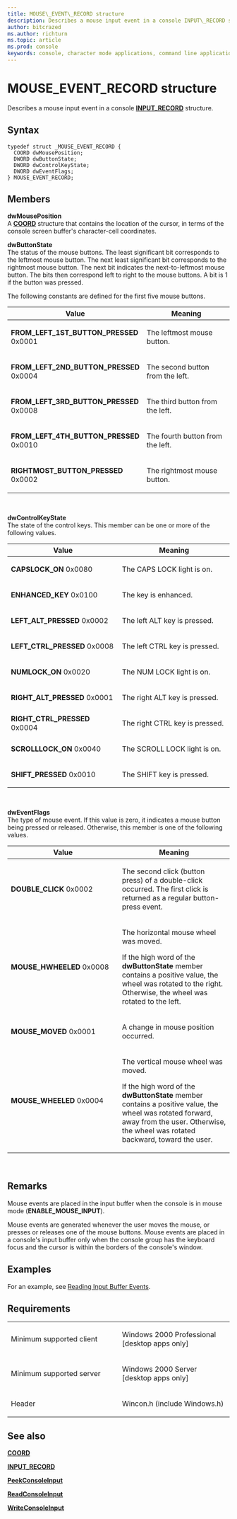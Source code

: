 ```yaml
---
title: MOUSE\_EVENT\_RECORD structure
description: Describes a mouse input event in a console INPUT\_RECORD structure.
author: bitcrazed
ms.author: richturn
ms.topic: article
ms.prod: console
keywords: console, character mode applications, command line applications, terminal applications, console api
---
```


# MOUSE\_EVENT\_RECORD structure


Describes a mouse input event in a console [**INPUT\_RECORD**](input-record-str.md) structure.

Syntax
------

```ManagedCPlusPlus
typedef struct _MOUSE_EVENT_RECORD {
  COORD dwMousePosition;
  DWORD dwButtonState;
  DWORD dwControlKeyState;
  DWORD dwEventFlags;
} MOUSE_EVENT_RECORD;
```

Members
-------

**dwMousePosition**  
A [**COORD**](coord-str.md) structure that contains the location of the cursor, in terms of the console screen buffer's character-cell coordinates.

**dwButtonState**  
The status of the mouse buttons. The least significant bit corresponds to the leftmost mouse button. The next least significant bit corresponds to the rightmost mouse button. The next bit indicates the next-to-leftmost mouse button. The bits then correspond left to right to the mouse buttons. A bit is 1 if the button was pressed.

The following constants are defined for the first five mouse buttons.

<table>
<colgroup>
<col width="50%" />
<col width="50%" />
</colgroup>
<thead>
<tr class="header">
<th>Value</th>
<th>Meaning</th>
</tr>
</thead>
<tbody>
<tr class="odd">
<td><span id="FROM_LEFT_1ST_BUTTON_PRESSED"></span><span id="from_left_1st_button_pressed"></span>
<strong>FROM_LEFT_1ST_BUTTON_PRESSED</strong>
0x0001</td>
<td><p>The leftmost mouse button.</p></td>
</tr>
<tr class="even">
<td><span id="FROM_LEFT_2ND_BUTTON_PRESSED"></span><span id="from_left_2nd_button_pressed"></span>
<strong>FROM_LEFT_2ND_BUTTON_PRESSED</strong>
0x0004</td>
<td><p>The second button from the left.</p></td>
</tr>
<tr class="odd">
<td><span id="FROM_LEFT_3RD_BUTTON_PRESSED"></span><span id="from_left_3rd_button_pressed"></span>
<strong>FROM_LEFT_3RD_BUTTON_PRESSED</strong>
0x0008</td>
<td><p>The third button from the left.</p></td>
</tr>
<tr class="even">
<td><span id="FROM_LEFT_4TH_BUTTON_PRESSED"></span><span id="from_left_4th_button_pressed"></span>
<strong>FROM_LEFT_4TH_BUTTON_PRESSED</strong>
0x0010</td>
<td><p>The fourth button from the left.</p></td>
</tr>
<tr class="odd">
<td><span id="RIGHTMOST_BUTTON_PRESSED"></span><span id="rightmost_button_pressed"></span>
<strong>RIGHTMOST_BUTTON_PRESSED</strong>
0x0002</td>
<td><p>The rightmost mouse button.</p></td>
</tr>
<tr class="even">
</tr>
<tr class="odd">
</tr>
<tr class="even">
</tr>
</tbody>
</table>

 

**dwControlKeyState**  
The state of the control keys. This member can be one or more of the following values.

<table>
<colgroup>
<col width="50%" />
<col width="50%" />
</colgroup>
<thead>
<tr class="header">
<th>Value</th>
<th>Meaning</th>
</tr>
</thead>
<tbody>
<tr class="odd">
<td><span id="CAPSLOCK_ON"></span><span id="capslock_on"></span>
<strong>CAPSLOCK_ON</strong>
0x0080</td>
<td><p>The CAPS LOCK light is on.</p></td>
</tr>
<tr class="even">
<td><span id="ENHANCED_KEY"></span><span id="enhanced_key"></span>
<strong>ENHANCED_KEY</strong>
0x0100</td>
<td><p>The key is enhanced.</p></td>
</tr>
<tr class="odd">
<td><span id="LEFT_ALT_PRESSED"></span><span id="left_alt_pressed"></span>
<strong>LEFT_ALT_PRESSED</strong>
0x0002</td>
<td><p>The left ALT key is pressed.</p></td>
</tr>
<tr class="even">
<td><span id="LEFT_CTRL_PRESSED"></span><span id="left_ctrl_pressed"></span>
<strong>LEFT_CTRL_PRESSED</strong>
0x0008</td>
<td><p>The left CTRL key is pressed.</p></td>
</tr>
<tr class="odd">
<td><span id="NUMLOCK_ON"></span><span id="numlock_on"></span>
<strong>NUMLOCK_ON</strong>
0x0020</td>
<td><p>The NUM LOCK light is on.</p></td>
</tr>
<tr class="even">
<td><span id="RIGHT_ALT_PRESSED"></span><span id="right_alt_pressed"></span>
<strong>RIGHT_ALT_PRESSED</strong>
0x0001</td>
<td><p>The right ALT key is pressed.</p></td>
</tr>
<tr class="odd">
<td><span id="RIGHT_CTRL_PRESSED"></span><span id="right_ctrl_pressed"></span>
<strong>RIGHT_CTRL_PRESSED</strong>
0x0004</td>
<td><p>The right CTRL key is pressed.</p></td>
</tr>
<tr class="even">
<td><span id="SCROLLLOCK_ON"></span><span id="scrolllock_on"></span>
<strong>SCROLLLOCK_ON</strong>
0x0040</td>
<td><p>The SCROLL LOCK light is on.</p></td>
</tr>
<tr class="odd">
<td><span id="SHIFT_PRESSED"></span><span id="shift_pressed"></span>
<strong>SHIFT_PRESSED</strong>
0x0010</td>
<td><p>The SHIFT key is pressed.</p></td>
</tr>
<tr class="even">
</tr>
<tr class="odd">
</tr>
<tr class="even">
</tr>
<tr class="odd">
</tr>
<tr class="even">
</tr>
<tr class="odd">
</tr>
<tr class="even">
</tr>
</tbody>
</table>

 

**dwEventFlags**  
The type of mouse event. If this value is zero, it indicates a mouse button being pressed or released. Otherwise, this member is one of the following values.

<table>
<colgroup>
<col width="50%" />
<col width="50%" />
</colgroup>
<thead>
<tr class="header">
<th>Value</th>
<th>Meaning</th>
</tr>
</thead>
<tbody>
<tr class="odd">
<td><span id="DOUBLE_CLICK"></span><span id="double_click"></span>
<strong>DOUBLE_CLICK</strong>
0x0002</td>
<td><p>The second click (button press) of a double-click occurred. The first click is returned as a regular button-press event.</p></td>
</tr>
<tr class="even">
<td><span id="MOUSE_HWHEELED"></span><span id="mouse_hwheeled"></span>
<strong>MOUSE_HWHEELED</strong>
0x0008</td>
<td><p>The horizontal mouse wheel was moved.</p>
<p>If the high word of the <strong>dwButtonState</strong> member contains a positive value, the wheel was rotated to the right. Otherwise, the wheel was rotated to the left.</p></td>
</tr>
<tr class="odd">
<td><span id="MOUSE_MOVED"></span><span id="mouse_moved"></span>
<strong>MOUSE_MOVED</strong>
0x0001</td>
<td><p>A change in mouse position occurred.</p></td>
</tr>
<tr class="even">
<td><span id="MOUSE_WHEELED"></span><span id="mouse_wheeled"></span>
<strong>MOUSE_WHEELED</strong>
0x0004</td>
<td><p>The vertical mouse wheel was moved.</p>
<p>If the high word of the <strong>dwButtonState</strong> member contains a positive value, the wheel was rotated forward, away from the user. Otherwise, the wheel was rotated backward, toward the user.</p></td>
</tr>
<tr class="odd">
</tr>
<tr class="even">
</tr>
</tbody>
</table>

 

Remarks
-------

Mouse events are placed in the input buffer when the console is in mouse mode (**ENABLE\_MOUSE\_INPUT**).

Mouse events are generated whenever the user moves the mouse, or presses or releases one of the mouse buttons. Mouse events are placed in a console's input buffer only when the console group has the keyboard focus and the cursor is within the borders of the console's window.

Examples
--------

For an example, see [Reading Input Buffer Events](reading-input-buffer-events.md).

Requirements
------------

<table>
<colgroup>
<col width="50%" />
<col width="50%" />
</colgroup>
<tbody>
<tr class="odd">
<td><p>Minimum supported client</p></td>
<td><p>Windows 2000 Professional [desktop apps only]</p></td>
</tr>
<tr class="even">
<td><p>Minimum supported server</p></td>
<td><p>Windows 2000 Server [desktop apps only]</p></td>
</tr>
<tr class="odd">
<td><p>Header</p></td>
<td>Wincon.h (include Windows.h)</td>
</tr>
</tbody>
</table>

## <span id="see_also"></span>See also


[**COORD**](coord-str.md)

[**INPUT\_RECORD**](input-record-str.md)

[**PeekConsoleInput**](peekconsoleinput.md)

[**ReadConsoleInput**](readconsoleinput.md)

[**WriteConsoleInput**](writeconsoleinput.md)

 

 




